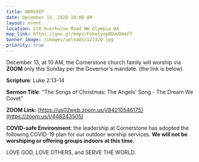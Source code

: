 ```yaml
---
title: WORSHIP
date: December 13, 2020 10:00 AM
layout: event
location: 218 Overhulse Road NW Olympia WA
map_link: https://goo.gl/maps/FykeCyepBDwUDmeF7
banner_image: /images/uploads/121320.jpg
priority: true
---
```

December 13, at 10 AM, the Cornerstone church family will worship via **ZOOM** only this Sunday per the Governor's mandate. (the link is below)

**Scripture**: Luke 2:13-14

**Sermon Title**: "The Songs of Christmas: The Angels' Song - The Dream We Covet"

**ZOOM Link:** [https://us02web.zoom.us/j/84210546175](https://zoom.us/j/448243505)

**COVID-safe Environment**: the leadership at Cornerstone has adopted the following COVID-19 plan for our outdoor worship services. **We will not be worshiping or offering groups indoors at this time.**     

LOVE GOD, LOVE OTHERS, and SERVE THE WORLD.